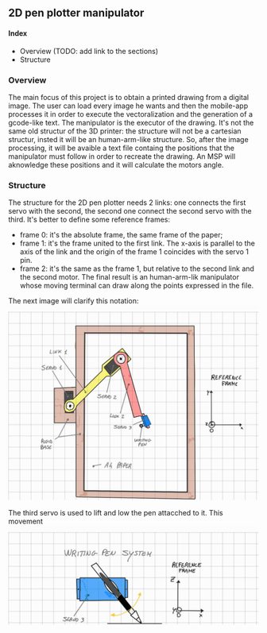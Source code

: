 ## 2D pen plotter manipulator
#### Index
* Overview     (TODO: add link to the sections)
* Structure

### Overview
The main focus of this project is to obtain a printed drawing from a digital image.
The user can load every image he wants and then the mobile-app processes it in order to execute 
the vectoralization and the generation of a gcode-like text. The manipulator is the executor of the drawing. It's not the same old structur of the 3D printer:
the structure will not be a cartesian structur, insted it will be an human-arm-like structure. 
So, after the image processing, it will be avaible a text file containg the positions that the manipulator must follow in order to recreate the drawing.
An MSP will aknowledge these positions and it will calculate the motors angle.

### Structure
The structure for the 2D pen plotter needs 2 links: one connects the first servo with the second, the second one connect the second servo with the third.
It's better to define some reference frames:
* frame 0: it's the absolute frame, the same frame of the paper;
* frame 1: it's the frame united to the first link. The x-axis is parallel to the axis of the link and the origin of the frame 1 coincides with the servo 1 pin.
* frame 2: it's the same as the frame 1, but relative to the second link and the second motor.
The final result is an human-arm-lik manipulator whose moving terminal can draw along the points expressed in the file.

The next image will clarify this notation:
![photo1](photo1.jpg)

The third servo is used to lift and low the pen attacched to it. This movement 
![photo2](photo2.jpg)